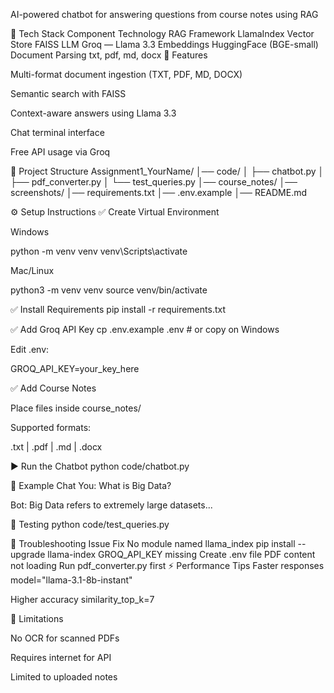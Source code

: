 AI-powered chatbot for answering questions from course notes using RAG

🧠 Tech Stack
Component	Technology
RAG Framework	LlamaIndex
Vector Store	FAISS
LLM	Groq — Llama 3.3
Embeddings	HuggingFace (BGE-small)
Document Parsing	txt, pdf, md, docx
🚀 Features

Multi-format document ingestion (TXT, PDF, MD, DOCX)

Semantic search with FAISS

Context-aware answers using Llama 3.3

Chat terminal interface

Free API usage via Groq

📂 Project Structure
Assignment1_YourName/
│── code/
│   ├── chatbot.py
│   ├── pdf_converter.py
│   └── test_queries.py
│── course_notes/
│── screenshots/
│── requirements.txt
│── .env.example
│── README.md

⚙️ Setup Instructions
✅ Create Virtual Environment

Windows

python -m venv venv
venv\Scripts\activate


Mac/Linux

python3 -m venv venv
source venv/bin/activate

✅ Install Requirements
pip install -r requirements.txt

✅ Add Groq API Key
cp .env.example .env   # or copy on Windows


Edit .env:

GROQ_API_KEY=your_key_here

✅ Add Course Notes

Place files inside course_notes/

Supported formats:

.txt | .pdf | .md | .docx

▶️ Run the Chatbot
python code/chatbot.py

🎤 Example Chat
You: What is Big Data?

Bot: Big Data refers to extremely large datasets...

🧪 Testing
python code/test_queries.py

🔧 Troubleshooting
Issue	Fix
No module named llama_index	pip install --upgrade llama-index
GROQ_API_KEY missing	Create .env file
PDF content not loading	Run pdf_converter.py first
⚡ Performance Tips
Faster responses
model="llama-3.1-8b-instant"

Higher accuracy
similarity_top_k=7

📌 Limitations

No OCR for scanned PDFs

Requires internet for API

Limited to uploaded notes
